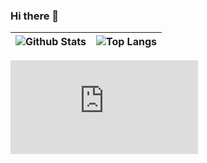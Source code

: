 ### Hi there 👋

<!--
**chuan0418-com/chuan0418-com** is a ✨ _special_ ✨ repository because its `README.md` (this file) appears on your GitHub profile.

Here are some ideas to get you started:

- 🔭 I’m currently working on ...
- 🌱 I’m currently learning ...
- 👯 I’m looking to collaborate on ...
- 🤔 I’m looking for help with ...
- 💬 Ask me about ...
- 📫 How to reach me: ...
- 😄 Pronouns: ...
- ⚡ Fun fact: ...
-->
|![Github Stats](https://github-readme-stats.vercel.app/api?username=chuan0418-com)|![Top Langs](https://github-readme-stats.vercel.app/api/top-langs/?username=chuan0418-com&layout=compact)|
| ------------- | ------------- |
<iframe src="https://www.chuan0418.me/" frameborder="0"></iframe>
